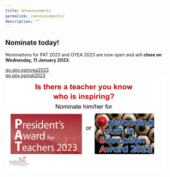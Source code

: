```yaml
---
title: Announcements
permalink: /announcements/
description: ""
---
```

## Nominate today! 
  
Nominations for PAT 2023 and OYEA 2023 are now open and will **close on Wednesday, 11 January 2023**.  
 
[go.gov.sg/oyea2023](go.gov.sg/oyea2023)  
[go.gov.sg/pat2023](go.gov.sg/pat2023)  
![](/images/Announcement/PAT-OYEA2023_SM.jpg)